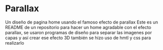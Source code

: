 # Parallax
Un diseño de pagina home usando el famoso efecto de parallax
Este es un README de un repositorio para hacer un home agradable con el efecto parallax, se usaron programas de diseño para separar las imagenes por capas y así crear ese efecto 3D
también se hizo uso de hmtl y css para realizarlo
